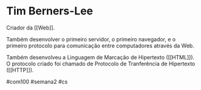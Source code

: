 # Tim Berners-Lee

Criador da [[Web]].

Também desenvolver o primeiro servidor, o primeiro navegador, e o primeiro protocolo para comunicação entre computadores através da Web.

Também desenvolveu a Linguagem de Marcação de Hipertexto ([[HTML]]). O protocolo criado foi chamado de Protocolo de Tranferência de Hipertexto ([[HTTP]]).

#com100 #semana2  #cs 
